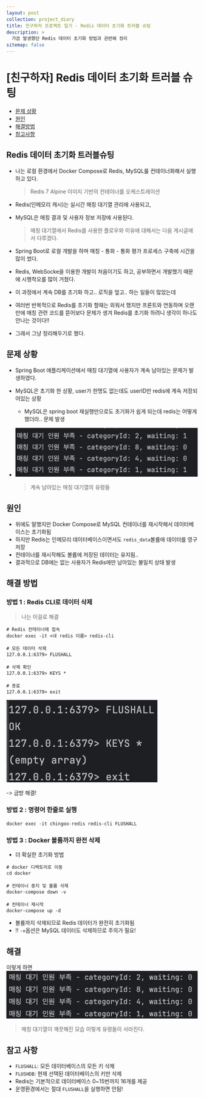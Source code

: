```yaml
---
layout: post
collection: project_diary
title: 친구하자 프로젝트 일기 - Redis 데이터 초기화 트러블 슈팅
description: >
  가끔 발생했던 Redis 데이터 초기화 방법과 관련해 정리
sitemap: false
---
```


# [친구하자] Redis 데이터 초기화 트러블 슈팅

- [문제 상황](#문제-상황)
- [원인](#원인)
- [해결방법](#해결-방법)
- [참고사항](#참고-사항)

## Redis 데이터 초기화 트러블슈팅

- 나는 로컬 환경에서 Docker Compose로 Redis, MySQL룰 컨테이너화해서 실행하고 있다.

  > Redis 7 Alpine 이미지 기반의 컨테이너를 오케스트레이션

- Redis(인메모리 캐시)는 실시간 매칭 대기열 관리에 사용되고,
- MySQL은 매칭 결과 및 사용자 정보 저장에 사용된다.

  > 매칭 대기열에서 Redis를 사용한 플로우와 이유에 대해서는 다음 게시글에서 다루겠다.

- Spring Boot로 로컬 개발을 하며 매칭 - 통화 - 통화 평가 프로세스 구축에 시간을 많이 썼다.
- Redis, WebSocke을 이용한 개발이 처음이기도 하고, 공부하면서 개발했기 때문에 시행착오를 많이 거쳤다.
- 이 과정에서 계속 DB를 초기화 하고.. 로직을 엎고.. 하는 일들이 많았는데
- 여러번 반복적으로 Redis를 초기화 할때는 외워서 했지만 프론트와 연동하며 오랜만에 매칭 관련 코드를 뜯어보다 문제가 생겨 Redis를 초기화 하려니 생각이 하나도 안나는 것이다!!

- 그래서 그냥 정리해두기로 했다.

## 문제 상황

- Spring Boot 애플리케이션에서 매칭 대기열에 사용자가 계속 남아있는 문제가 발생하였다.
- MySQL은 초기화 한 상황, user가 한명도 없는데도 userID만 redis에 계속 저장되어있는 상황

  - MySQL은 spring boot 재실행만으로도 초기화가 쉽게 되는데 redis는 어떻게 했더라.. 문제 발생

- ![계속 남아있는 매칭 대기열의 유령들](https://github.com/nan0silver/nan0silver.github.io/blob/main/assets/img/blog/2025-10-14-image.png?raw=true)
  > 계속 남아있는 매칭 대기열의 유령들

## 원인

- 위에도 말했지만 Docker Compose로 MySQL 컨테이너를 재시작해서 데이터베이스는 초기화됨
- 하지만 Redis는 인메모리 데이터베이스이면서도 `redis_data`볼륨애 데이터를 영구 저장
- 컨테이너를 재시작해도 볼륨에 저장된 데이터는 유지됨..
- 결과적으로 DB에는 없는 사용자가 Redis에만 남아있는 불일치 상태 발생

## 해결 방법

### 방법 1 : Redis CLI로 데이터 삭제

> 나는 이걸로 해결

```
# Redis 컨테이너에 접속
docker exec -it <내 redis 이름> redis-cli

# 모든 데이터 삭제
127.0.0.1:6379> FLUSHALL

# 삭제 확인
127.0.0.1:6379> KEYS *

# 종료
127.0.0.1:6379> exit
```

![캡쳐 사진](https://github.com/nan0silver/nan0silver.github.io/blob/main/assets/img/blog/2025-10-14-image-1.png?raw=true)

-> 금방 해결!

### 방법 2 : 명령어 한줄로 실행

```
docker exec -it chingoo-redis redis-cli FLUSHALL
```

### 방법 3 : Docker 볼륨까지 완전 삭제

- 더 확실한 초기화 방법

```
# docker 디렉토리로 이동
cd docker

# 컨테이너 중지 및 볼륨 삭제
docker-compose down -v

# 컨테이너 재시작
docker-compose up -d
```

- 볼륨까지 삭제되므로 Redis 데이터가 완전히 초기화됨
- ‼ `-v`옵션은 MySQL 데이터도 삭제하므로 주의가 필요!

## 해결

이렇게 하면
![alt text](https://github.com/nan0silver/nan0silver.github.io/blob/main/assets/img/blog/2025-10-14-image-2.png?raw=true)

> 매칭 대기열이 깨끗해진 모습
> 이렇게 유령들이 사라진다.

## 참고 사항

- `FLUSHALL`: 모든 데이터베이스의 모든 키 삭제
- `FLUSHDB`: 현재 선택된 데이터베이스의 키만 삭제
- Redis는 기본적으로 데이터베이스 0~15번까지 16개를 제공
- 운영환경에서는 절대 `FLUSHALL`을 실행하면 안됨!
